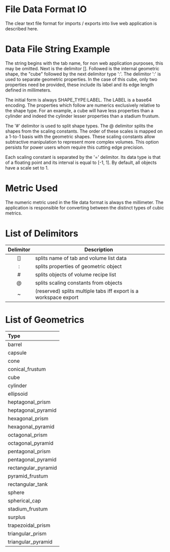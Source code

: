 # File Data Format IO

The clear text file format for imports / exports into live web application is described here.

# Data File String Example

The string begins with the tab name, for non web application purposes, this may be omitted. Next is the delimitor []. Followed is the internal geometric shape, the "cube" followed by the next delimitor type ':'. The delimitor ':' is used to separate geometric properties. In the case of this cube, only two properties need be provided, these include its label and its edge length defined in millimeters.

The initial form is always SHAPE_TYPE:LABEL. The LABEL is a base64 encoding. The properties which follow are numerics exclusively relative to the shape type. For an example, a cube will have less properties than a cylinder and indeed the cylinder lesser properties than a stadium frustum.

The '#' delimitor is used to split shape types. The @ delimitor splits the shapes from the scaling constants. The order of these scales is mapped on a 1-to-1 basis with the geometric shapes. These scaling constants allow subtractive manipulation to represent more complex volumes. This option persists for power users whom require this cutting edge precision.

Each scaling constant is separated by the '=' delimitor. Its data type is that of a floating point and its interval is equal to [-1, 1]. By default, all objects have a scale set to 1.

# Metric Used

The numeric metric used in the file data format is always the millimeter. The application is responsible for converting between the distinct types of cubic metrics.

# List of Delimitors

| Delimitor | Description                                                     |
|:----:|----------------------------------------------------------------------|
| []   | splits name of tab and volume list data
| :    | splits properties of geometric object
| \#   | splits objects of volume recipe list
| @    | splits scaling constants from objects
| ~    | (reserved) splits multiple tabs iff export is a workspace export

# List of Geometrics

| Type |
|:-----|
| barrel |
| capsule |
| cone |
| conical_frustum |
| cube |
| cylinder |
| ellipsoid |
| heptagonal_prism |
| heptagonal_pyramid |
| hexagonal_prism |
| hexagonal_pyramid |
| octagonal_prism |
| octagonal_pyramid |
| pentagonal_prism |
| pentagonal_pyramid |
| rectangular_pyramid |
| pyramid_frustum |
| rectangular_tank |
| sphere |
| spherical_cap |
| stadium_frustum |
| surplus |
| trapezoidal_prism |
| triangular_prism |
| triangular_pyramid |

